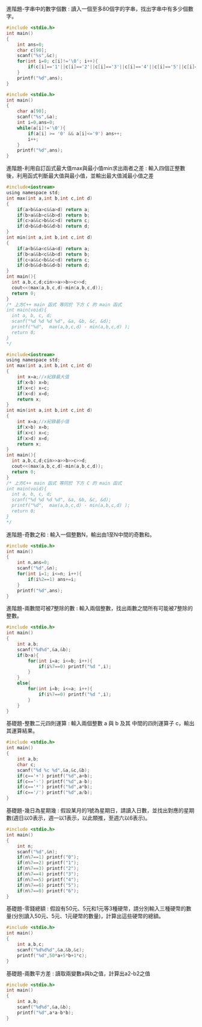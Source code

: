 進階題-字串中的數字個數 : 讀入一個至多80個字的字串，找出字串中有多少個數字。  
```C
#include <stdio.h>
int main()
{
	int ans=0;
	char c[90];
	scanf("%s",&c);
	for(int i=0; c[i]!='\0'; i++){
		if(c[i]=='1'||c[i]=='2'||c[i]=='3'||c[i]=='4'||c[i]=='5'||c[i]=='6'||c[i]=='7'||c[i]=='8'||c[i]=='9'||c[i]=='0') ans++;
	}
	printf("%d",ans);
}
```
```C
#include <stdio.h>
int main()
{
    char a[90];
    scanf("%s",&a);
    int i=0,ans=0;
    while(a[i]!='\0'){
        if(a[i] >= '0' && a[i]<='9') ans++;
        i++;
    }
    printf("%d",ans);
}
```
進階題-利用自訂函式最大值max與最小值min求出兩者之差 : 輸入四個正整數後，利用函式判斷最大值與最小值，並輸出最大值減最小值之差  
```C
#include<iostream>
using namespace std;
int max(int a,int b,int c,int d)
{
	if(a>b&&a>c&&a>d) return a;
	if(b>a&&b>c&&b>d) return b;
	if(c>a&&c>b&&c>d) return c;
	if(d>b&&d>b&&d>b) return d;
}
int min(int a,int b,int c,int d)
{
	if(a<b&&a<c&&a<d) return a;
	if(b<a&&b<c&&b<d) return b;
	if(c<a&&c<b&&c<d) return c;
	if(d<b&&d<b&&d<b) return d;
}
int main(){
  int a,b,c,d;cin>>a>>b>>c>>d;
  cout<<(max(a,b,c,d)-min(a,b,c,d));
  return 0;
}
/* 上方C++ main 函式 等同於 下方 C 的 main 函式
int main(void){
  int a, b, c, d;
  scanf("%d %d %d %d", &a, &b, &c, &d);
  printf("%d",  max(a,b,c,d) - min(a,b,c,d) );
  return 0;
}
*/
```
```C
#include<iostream>
using namespace std;
int max(int a,int b,int c,int d)
{
	int x=a;//x紀錄最大值
	if(x<b) x=b;
	if(x<c) x=c;
	if(x<d) x=d;
	return x;
}
int min(int a,int b,int c,int d)
{
	int x=a;//x紀錄最小值
	if(x>b) x=b;
	if(x>c) x=c;
	if(x>d) x=d;
	return x;
}
int main(){
  int a,b,c,d;cin>>a>>b>>c>>d;
  cout<<(max(a,b,c,d)-min(a,b,c,d));
  return 0;
}
/* 上方C++ main 函式 等同於 下方 C 的 main 函式
int main(void){
  int a, b, c, d;
  scanf("%d %d %d %d", &a, &b, &c, &d);
  printf("%d",  max(a,b,c,d) - min(a,b,c,d) );
  return 0;
}
*/
```
進階題-奇數之和 : 輸入一個整數N，輸出由1至N中間的奇數和。
```C
#include <stdio.h>
int main()
{
	int n,ans=0;
	scanf("%d",&n);
	for(int i=1; i<=n; i++){
		if(i%2==1) ans+=i;
	}
	printf("%d",ans);
}
```
進階題-兩數間可被7整除的數 : 輸入兩個整數，找出兩數之間所有可能被7整除的整數。  
```C
#include <stdio.h>
int main()
{
	int a,b;
	scanf("%d%d",&a,&b);
	if(b>a){
		for(int i=a; i<=b; i++){
			if(i%7==0) printf("%d ",i);
		}
	}
	else{
		for(int i=b; i<=a; i++){
			if(i%7==0) printf("%d ",i);
		}
	}
}
```
基礎題-整數二元四則運算 : 輸入兩個整數 a 與 b 及其 中間的四則運算子 c，輸出其運算結果。  
```C
#include <stdio.h>
int main()
{
	int a,b;
	char c;
	scanf("%d %c %d",&a,&c,&b);
	if(c=='+') printf("%d",a+b);
	if(c=='-') printf("%d",a-b);
	if(c=='*') printf("%d",a*b);
	if(c=='/') printf("%d",a/b);
}
```
基礎題-幾日為星期幾 : 假設某月的1號為星期日，請讀入日數，並找出對應的星期數(週日以0表示，週一以1表示，以此類推，至週六以6表示)。  
```C
#include <stdio.h>
int main()
{
	int n;
	scanf("%d",&n);
	if(n%7==1) printf("0");
	if(n%7==2) printf("1");
	if(n%7==3) printf("2");
	if(n%7==4) printf("3");
	if(n%7==5) printf("4");
	if(n%7==6) printf("5");
	if(n%7==0) printf("6");
}
```
基礎題-零錢總額 : 假設有50元、5元和1元等3種硬幣，請分別輸入三種硬幣的數量(分別讀入50元、5元、1元硬幣的數量)，計算出這些硬幣的總額。  
```C
#include <stdio.h>
int main()
{
	int a,b,c;
	scanf("%d%d%d",&a,&b,&c);
	printf("%d",50*a+5*b+1*c);
}
```
基礎題-兩數平方差 : 讀取兩變數a與b之值，計算出a2-b2之值  
```C
#include <stdio.h>
int main()
{
	int a,b;
	scanf("%d%d",&a,&b);
	printf("%d",a*a-b*b);
}
```
